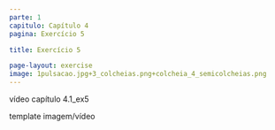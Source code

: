 ```yaml
---
parte: 1
capitulo: Capítulo 4
pagina: Exercício 5

title: Exercício 5

page-layout: exercise
image: 1pulsacao.jpg+3_colcheias.png+colcheia_4_semicolcheias.png
---
```


vídeo capítulo 4.1_ex5

template imagem/vídeo
